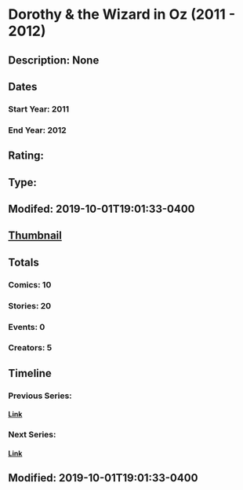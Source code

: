 # Dorothy & the Wizard in Oz (2011 - 2012)
## Description: None
## Dates
### Start Year: 2011
### End Year: 2012
## Rating: 
## Type: 
## Modifed: 2019-10-01T19:01:33-0400
## [Thumbnail](http://i.annihil.us/u/prod/marvel/i/mg/3/40/5d93a2833840a.jpg)
## Totals
### Comics: 10
### Stories: 20
### Events: 0
### Creators: 5
## Timeline
### Previous Series: 
#### [Link]()
### Next Series: 
#### [Link]()
## Modified: 2019-10-01T19:01:33-0400
